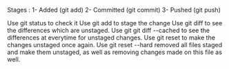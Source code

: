 Stages :
1- Added  (git add)
2- Committed (git commit)
3- Pushed (git push)

Use git status to check it
Use git add to stage the change
Use git diff to see the differences which are unstaged.
Use git git diff  --cached to see the differences at everytime for unstaged changes.
Use git reset to make the changes unstaged once again.
Use git reset --hard removed all files staged and make them unstaged, as well as removing changes made on this file as well.

